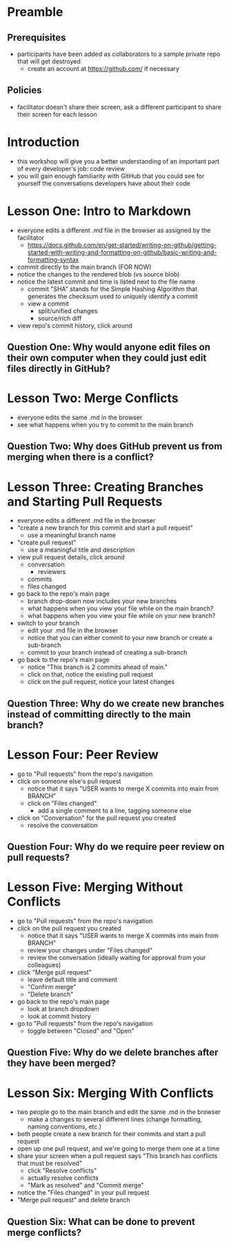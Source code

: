 # Preamble

## Prerequisites
- participants have been added as collaborators to a sample private repo that will get destroyed
	- create an account at https://github.com/ if necessary

## Policies
- facilitator doesn't share their screen, ask a different participant to share their screen for each lesson

# Introduction
- this workshop will give you a better understanding of an important part of every developer's job: code review
- you will gain enough familiarity with GitHub that you could see for yourself the conversations developers have about their code

# Lesson One: Intro to Markdown
- everyone edits a different .md file in the browser as assigned by the facilitator
	- https://docs.github.com/en/get-started/writing-on-github/getting-started-with-writing-and-formatting-on-github/basic-writing-and-formatting-syntax
- commit directly to the main branch (FOR NOW)
- notice the changes to the rendered blob (vs source blob)
- notice the latest commit and time is listed next to the file name
	- commit "SHA" stands for the Simple Hashing Algorithm that generates the checksum used to uniquely identify a commit
	- view a commit
		- split/unified changes
		- source/rich diff
- view repo's commit history, click around

## Question One: Why would anyone edit files on their own computer when they could just edit files directly in GitHub?

# Lesson Two: Merge Conflicts
- everyone edits the same .md in the browser
- see what happens when you try to commit to the main branch

## Question Two: Why does GitHub prevent us from merging when there is a conflict?

# Lesson Three: Creating Branches and Starting Pull Requests
- everyone edits a different .md file in the browser
- "create a new branch for this commit and start a pull request"
	- use a meaningful branch name
- "create pull request"
	- use a meaningful title and description
- view pull request details, click around
	- conversation
		- reviewers
	- commits
	- files changed
- go back to the repo's main page
	- branch drop-down now includes your new branches
	- what happens when you view your file while on the main branch?
	- what happens when you view your file while on your new branch?
- switch to your branch
	- edit your .md file in the browser
	- notice that you can either commit to your new branch or create a sub-branch
	- commit to your branch instead of creating a sub-branch
- go back to the repo's main page
	- notice "This branch is 2 commits ahead of main."
	- click on that, notice the existing pull request
	- click on the pull request, notice your latest changes

## Question Three: Why do we create new branches instead of committing directly to the main branch?

# Lesson Four: Peer Review
- go to "Pull requests" from the repo's navigation
- click on someone else's pull request
	- notice that it says "USER wants to merge X commits into main from BRANCH"
	- click on "Files changed"
		- add a single comment to a line, tagging someone else
- click on "Conversation" for the pull request you created
	- resolve the conversation

## Question Four: Why do we require peer review on pull requests?

# Lesson Five: Merging Without Conflicts
- go to "Pull requests" from the repo's navigation
- click on the pull request you created
	- notice that it says "USER wants to merge X commits into main from BRANCH"
	- review your changes under "Files changed"
	- review the conversation (ideally waiting for approval from your colleagues)
- click "Merge pull request"
	- leave default title and comment
	- "Confirm merge"
	- "Delete branch"
- go back to the repo's main page
	- look at branch dropdown
	- look at commit history
- go to "Pull requests" from the repo's navigation
	- toggle between "Closed" and "Open"

## Question Five: Why do we delete branches after they have been merged?

# Lesson Six: Merging With Conflicts
- two people go to the main branch and edit the same .md in the browser
	- make a changes to several different lines (change formatting, naming conventions, etc.)
- both people create a new branch for their commits and start a pull request
- open up one pull request, and we're going to merge them one at a time
- share your screen when a pull request says "This branch has conflicts that must be resolved"
	- click "Resolve conflicts"
	- actually resolve conflicts
	- "Mark as resolved" and "Commit merge"
- notice the "Files changed" in your pull request
- "Merge pull request" and delete branch

## Question Six: What can be done to prevent merge conflicts?
